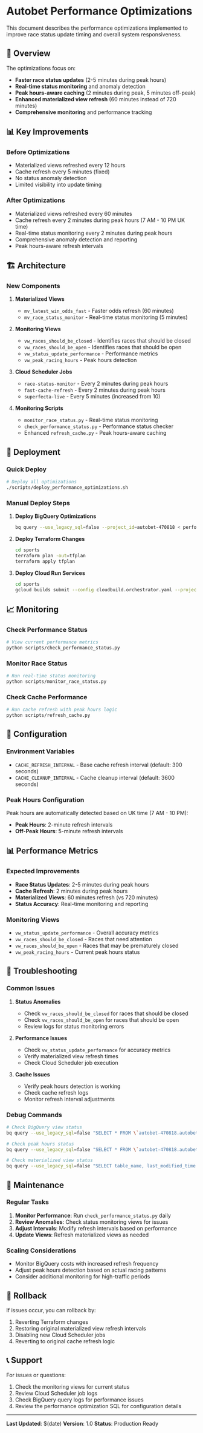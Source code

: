 # Autobet Performance Optimizations

This document describes the performance optimizations implemented to improve race status update timing and overall system responsiveness.

## 🚀 Overview

The optimizations focus on:
- **Faster race status updates** (2-5 minutes during peak hours)
- **Real-time status monitoring** and anomaly detection
- **Peak hours-aware caching** (2 minutes during peak, 5 minutes off-peak)
- **Enhanced materialized view refresh** (60 minutes instead of 720 minutes)
- **Comprehensive monitoring** and performance tracking

## 📊 Key Improvements

### Before Optimizations
- Materialized views refreshed every 12 hours
- Cache refresh every 5 minutes (fixed)
- No status anomaly detection
- Limited visibility into update timing

### After Optimizations
- Materialized views refreshed every 60 minutes
- Cache refresh every 2 minutes during peak hours (7 AM - 10 PM UK time)
- Real-time status monitoring every 2 minutes during peak hours
- Comprehensive anomaly detection and reporting
- Peak hours-aware refresh intervals

## 🏗️ Architecture

### New Components

1. **Materialized Views**
   - `mv_latest_win_odds_fast` - Faster odds refresh (60 minutes)
   - `mv_race_status_monitor` - Real-time status monitoring (5 minutes)

2. **Monitoring Views**
   - `vw_races_should_be_closed` - Identifies races that should be closed
   - `vw_races_should_be_open` - Identifies races that should be open
   - `vw_status_update_performance` - Performance metrics
   - `vw_peak_racing_hours` - Peak hours detection

3. **Cloud Scheduler Jobs**
   - `race-status-monitor` - Every 2 minutes during peak hours
   - `fast-cache-refresh` - Every 2 minutes during peak hours
   - `superfecta-live` - Every 5 minutes (increased from 10)

4. **Monitoring Scripts**
   - `monitor_race_status.py` - Real-time status monitoring
   - `check_performance_status.py` - Performance status checker
   - Enhanced `refresh_cache.py` - Peak hours-aware caching

## 🚀 Deployment

### Quick Deploy
```bash
# Deploy all optimizations
./scripts/deploy_performance_optimizations.sh
```

### Manual Deploy Steps

1. **Deploy BigQuery Optimizations**
   ```bash
   bq query --use_legacy_sql=false --project_id=autobet-470818 < performance_optimization.sql
   ```

2. **Deploy Terraform Changes**
   ```bash
   cd sports
   terraform plan -out=tfplan
   terraform apply tfplan
   ```

3. **Deploy Cloud Run Services**
   ```bash
   cd sports
   gcloud builds submit --config cloudbuild.orchestrator.yaml --project=autobet-470818
   ```

## 📈 Monitoring

### Check Performance Status
```bash
# View current performance metrics
python scripts/check_performance_status.py
```

### Monitor Race Status
```bash
# Run real-time status monitoring
python scripts/monitor_race_status.py
```

### Check Cache Performance
```bash
# Run cache refresh with peak hours logic
python scripts/refresh_cache.py
```

## 🔧 Configuration

### Environment Variables
- `CACHE_REFRESH_INTERVAL` - Base cache refresh interval (default: 300 seconds)
- `CACHE_CLEANUP_INTERVAL` - Cache cleanup interval (default: 3600 seconds)

### Peak Hours Configuration
Peak hours are automatically detected based on UK time (7 AM - 10 PM):
- **Peak Hours**: 2-minute refresh intervals
- **Off-Peak Hours**: 5-minute refresh intervals

## 📊 Performance Metrics

### Expected Improvements
- **Race Status Updates**: 2-5 minutes during peak hours
- **Cache Refresh**: 2 minutes during peak hours
- **Materialized Views**: 60 minutes refresh (vs 720 minutes)
- **Status Accuracy**: Real-time monitoring and reporting

### Monitoring Views
- `vw_status_update_performance` - Overall accuracy metrics
- `vw_races_should_be_closed` - Races that need attention
- `vw_races_should_be_open` - Races that may be prematurely closed
- `vw_peak_racing_hours` - Current peak hours status

## 🚨 Troubleshooting

### Common Issues

1. **Status Anomalies**
   - Check `vw_races_should_be_closed` for races that should be closed
   - Check `vw_races_should_be_open` for races that should be open
   - Review logs for status monitoring errors

2. **Performance Issues**
   - Check `vw_status_update_performance` for accuracy metrics
   - Verify materialized view refresh times
   - Check Cloud Scheduler job execution

3. **Cache Issues**
   - Verify peak hours detection is working
   - Check cache refresh logs
   - Monitor refresh interval adjustments

### Debug Commands
```bash
# Check BigQuery view status
bq query --use_legacy_sql=false "SELECT * FROM \`autobet-470818.autobet.vw_status_update_performance\`"

# Check peak hours status
bq query --use_legacy_sql=false "SELECT * FROM \`autobet-470818.autobet.vw_peak_racing_hours\`"

# Check materialized view status
bq query --use_legacy_sql=false "SELECT table_name, last_modified_time FROM \`autobet-470818.autobet.INFORMATION_SCHEMA.TABLES\` WHERE table_name LIKE 'mv_%'"
```

## 📝 Maintenance

### Regular Tasks
1. **Monitor Performance**: Run `check_performance_status.py` daily
2. **Review Anomalies**: Check status monitoring views for issues
3. **Adjust Intervals**: Modify refresh intervals based on performance
4. **Update Views**: Refresh materialized views as needed

### Scaling Considerations
- Monitor BigQuery costs with increased refresh frequency
- Adjust peak hours detection based on actual racing patterns
- Consider additional monitoring for high-traffic periods

## 🔄 Rollback

If issues occur, you can rollback by:
1. Reverting Terraform changes
2. Restoring original materialized view refresh intervals
3. Disabling new Cloud Scheduler jobs
4. Reverting to original cache refresh logic

## 📞 Support

For issues or questions:
1. Check the monitoring views for current status
2. Review Cloud Scheduler job logs
3. Check BigQuery query logs for performance issues
4. Review the performance optimization SQL for configuration details

---

**Last Updated**: $(date)
**Version**: 1.0
**Status**: Production Ready
